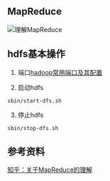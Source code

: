 ## MapReduce
![理解MapReduce](http://oyrpkn4bk.bkt.clouddn.com/MapReduce.jpg)

## hdfs基本操作
1. 端口[hadoop常用端口及其配置](http://www.aboutyun.com/thread-7513-1-1.html)

2. 启动hdfs
```
sbin/start-dfs.sh
```

3. 停止hdfs
```
sbin/stop-dfs.sh
```

## 参考资料
[知乎：关于MapReduce的理解](https://www.zhihu.com/question/23345991)
